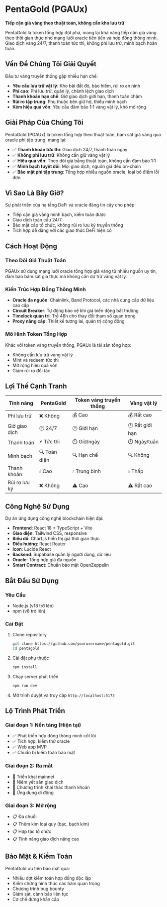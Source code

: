 # PentaGold (PGAUx)

**Tiếp cận giá vàng theo thuật toán, không cần kho lưu trữ**

PentaGold là token tổng hợp đột phá, mang lại khả năng tiếp cận giá vàng theo thời gian thực nhờ mạng lưới oracle tiên tiến và hợp đồng thông minh. Giao dịch vàng 24/7, thanh toán tức thì, không phí lưu trữ, minh bạch hoàn toàn.

## Vấn Đề Chúng Tôi Giải Quyết

Đầu tư vàng truyền thống gặp nhiều hạn chế:
- **Yêu cầu lưu trữ vật lý**: Kho bãi đắt đỏ, bảo hiểm, rủi ro an ninh
- **Phí cao**: Phí lưu trữ, quản lý, chênh lệch giao dịch
- **Thanh khoản hạn chế**: Giờ giao dịch giới hạn, thanh toán chậm
- **Rủi ro tập trung**: Phụ thuộc bên giữ hộ, thiếu minh bạch
- **Kém hiệu quả vốn**: Yêu cầu đảm bảo 1:1 vàng vật lý, khó mở rộng

## Giải Pháp Của Chúng Tôi

PentaGold (PGAUx) là token tổng hợp theo thuật toán, bám sát giá vàng qua oracle phi tập trung, mang lại:

- ✅ **Thanh khoản tức thì**: Giao dịch 24/7, thanh toán ngay
- ✅ **Không phí lưu trữ**: Không cần giữ vàng vật lý
- ✅ **Hiệu quả vốn**: Theo dõi giá bằng thuật toán, không cần đảm bảo 1:1
- ✅ **Minh bạch tuyệt đối**: Mọi giao dịch, nguồn giá đều on-chain
- ✅ **Bảo mật phi tập trung**: Tổng hợp nhiều nguồn oracle, loại bỏ điểm lỗi đơn

## Vì Sao Là Bây Giờ?

Sự phát triển của hạ tầng DeFi và oracle đáng tin cậy cho phép:
- Tiếp cận giá vàng minh bạch, kiểm toán được
- Giao dịch toàn cầu 24/7
- Bảo mật cấp tổ chức, không rủi ro lưu ký truyền thống
- Tích hợp dễ dàng với các giao thức DeFi hiện có

## Cách Hoạt Động

### Theo Dõi Giá Thuật Toán
PGAUx sử dụng mạng lưới oracle tổng hợp giá vàng từ nhiều nguồn uy tín, đảm bảo bám sát giá thực mà không cần dự trữ vàng vật lý.

### Kiến Trúc Hợp Đồng Thông Minh
- **Oracle đa nguồn**: Chainlink, Band Protocol, các nhà cung cấp dữ liệu cao cấp
- **Circuit Breaker**: Tự động bảo vệ khi giá biến động bất thường
- **Timelock quản trị**: Trễ 48h cho thay đổi tham số quan trọng
- **Proxy nâng cấp**: Thiết kế tương lai, quản trị cộng đồng

### Mô Hình Token Tổng Hợp
Khác với token vàng truyền thống, PGAUx là tài sản tổng hợp:
- Không cần lưu trữ vàng vật lý
- Mint và redeem tức thì
- Mở rộng hiệu quả vốn
- Giảm rủi ro đối tác

## Lợi Thế Cạnh Tranh

| Tính năng | PentaGold | Token vàng truyền thống | Vàng vật lý |
|-----------|-----------|------------------------|-------------|
| Phí lưu trữ | ❌ Không | 💰 Cao | 💰 Rất cao |
| Giờ giao dịch | 🕐 24/7 | 🕐 Giới hạn | 🕐 Rất giới hạn |
| Thanh toán | ⚡ Tức thì | ⏱️ Giờ/ngày | ⏱️ Ngày/tuần |
| Minh bạch | 🔍 Toàn diện | 🔍 Hạn chế | 🔍 Không |
| Thanh khoản | 💧 Cao | 💧 Trung bình | 💧 Thấp |
| Rủi ro lưu ký | ❌ Không | ⚠️ Cao | ⚠️ Rất cao |

## Công Nghệ Sử Dụng

Dự án ứng dụng công nghệ blockchain hiện đại:

- **Frontend**: React 18 + TypeScript + Vite
- **Giao diện**: Tailwind CSS, responsive
- **Biểu đồ**: Chart.js hiển thị giá thời gian thực
- **Điều hướng**: React Router
- **Icon**: Lucide React
- **Backend**: Supabase quản lý người dùng, dữ liệu
- **Oracle**: Tổng hợp giá đa nguồn
- **Smart Contract**: Chuẩn bảo mật OpenZeppelin

## Bắt Đầu Sử Dụng

### Yêu Cầu

- Node.js (v18 trở lên)
- npm (v8 trở lên)

### Cài Đặt

1. Clone repository
   ```bash
   git clone https://github.com/yourusername/pentagold.git
   cd pentagold
   ```

2. Cài đặt phụ thuộc
   ```bash
   npm install
   ```

3. Chạy server phát triển
   ```bash
   npm run dev
   ```

4. Mở trình duyệt và truy cập `http://localhost:5173`

## Lộ Trình Phát Triển

### Giai đoạn 1: Nền tảng (Hiện tại)
- ✅ Phát triển hợp đồng thông minh cốt lõi
- ✅ Tích hợp, kiểm thử oracle
- ✅ Web app MVP
- ✅ Chuẩn bị kiểm toán bảo mật

### Giai đoạn 2: Ra mắt
- 🔄 Triển khai mainnet
- 🔄 Niêm yết sàn giao dịch
- 🔄 Chương trình khai thác thanh khoản
- 🔄 Ứng dụng di động

### Giai đoạn 3: Mở rộng
- 📋 Đa chuỗi
- 📋 Thêm kim loại quý (bạc, bạch kim)
- 📋 Hợp tác tổ chức
- 📋 Tính năng giao dịch nâng cao

## Bảo Mật & Kiểm Toán

PentaGold ưu tiên bảo mật qua:
- Nhiều đợt kiểm toán hợp đồng độc lập
- Kiểm chứng hình thức các hàm quan trọng
- Chương trình bug bounty
- Giám sát, cảnh báo liên tục
- Cơ chế dừng khẩn cấp
